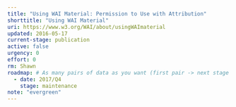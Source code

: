 ```yaml
---
title: "Using WAI Material: Permission to Use with Attribution"
shorttitle: "Using WAI Material"
uri: https://www.w3.org/WAI/about/usingWAImaterial
updated: 2016-05-17
current-stage: publication
active: false
urgency: 0
effort: 0
rm: Shawn
roadmap: # As many pairs of data as you want (first pair -> next stage in the tool)
  - date: 2017/Q4
    stage: maintenance
note: "evergreen"
---
```

